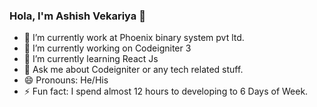 ### Hola, I'm Ashish Vekariya 👋



- 🔭 I’m currently work at Phoenix binary system pvt ltd.
- 🔭 I’m currently working on Codeigniter 3
- 🌱 I’m currently learning React Js
- 💬 Ask me about Codeigniter or any tech related stuff.
- 😄 Pronouns: He/His
- ⚡ Fun fact: I spend almost 12 hours to developing to 6 Days of Week.

